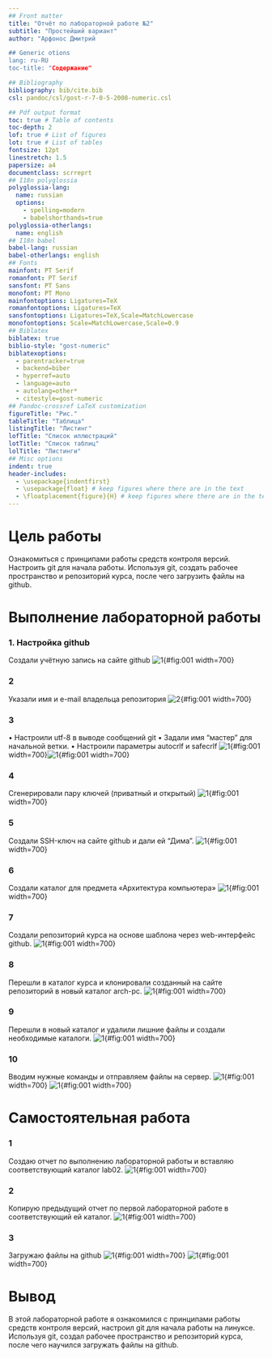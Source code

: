 ```yaml
---
## Front matter
title: "Отчёт по лабораторной работе №2"
subtitle: "Простейший вариант"
author: "Арфонос Дмитрий

## Generic otions
lang: ru-RU
toc-title: "Содержание"

## Bibliography
bibliography: bib/cite.bib
csl: pandoc/csl/gost-r-7-0-5-2008-numeric.csl

## Pdf output format
toc: true # Table of contents
toc-depth: 2
lof: true # List of figures
lot: true # List of tables
fontsize: 12pt
linestretch: 1.5
papersize: a4
documentclass: scrreprt
## I18n polyglossia
polyglossia-lang:
  name: russian
  options:
	- spelling=modern
	- babelshorthands=true
polyglossia-otherlangs:
  name: english
## I18n babel
babel-lang: russian
babel-otherlangs: english
## Fonts
mainfont: PT Serif
romanfont: PT Serif
sansfont: PT Sans
monofont: PT Mono
mainfontoptions: Ligatures=TeX
romanfontoptions: Ligatures=TeX
sansfontoptions: Ligatures=TeX,Scale=MatchLowercase
monofontoptions: Scale=MatchLowercase,Scale=0.9
## Biblatex
biblatex: true
biblio-style: "gost-numeric"
biblatexoptions:
  - parentracker=true
  - backend=biber
  - hyperref=auto
  - language=auto
  - autolang=other*
  - citestyle=gost-numeric
## Pandoc-crossref LaTeX customization
figureTitle: "Рис."
tableTitle: "Таблица"
listingTitle: "Листинг"
lofTitle: "Список иллюстраций"
lotTitle: "Список таблиц"
lolTitle: "Листинги"
## Misc options
indent: true
header-includes:
  - \usepackage{indentfirst}
  - \usepackage{float} # keep figures where there are in the text
  - \floatplacement{figure}{H} # keep figures where there are in the text
---
```


# Цель работы

Ознакомиться с принципами работы средств контроля версий. Настроить git для начала работы. Используя git, создать рабочее пространство и репозиторий курса, после чего загрузить файлы на github.

# Выполнение лабораторной работы

### 1. Настройка github
 Создали учётную запись на сайте github 
 ![1](image/1.png){#fig:001 width=700}
### 2
Указали имя и e-mail владельца репозитория
![2](image/2.png){#fig:001 width=700}
### 3
•	Настроили utf-8 в выводе сообщений git
•	Задали имя “мастер” для начальной ветки.
•	Настроили параметры autocrlf и safecrlf
![1](image/3.png){#fig:001 width=700}![1](image/1.png){#fig:001 width=700}
### 4
Сгенерировали пару ключей (приватный и открытый)
![1](image/4.png){#fig:001 width=700}
### 5
Создали  SSH-ключ на сайте github и дали ей “Дима”.
![1](image/5.png){#fig:001 width=700}
### 6
Создали каталог для предмета «Архитектура компьютера»
![1](image/6.png){#fig:001 width=700}
### 7
Создали репозиторий курса на основе шаблона через web-интерфейс github.
![1](image/7.png){#fig:001 width=700}
### 8
Перешли в каталог курса и клонировали созданный на сайте репозиторий в новый каталог arch-pc.
![1](image/8.png){#fig:001 width=700}
### 9 
Перешли  в новый каталог и удалили лишние файлы и создали необходимые каталоги.
![1](image/9.png){#fig:001 width=700}
### 10
Вводим нужные команды и отправляем файлы на сервер.
![1](image/10.png){#fig:001 width=700}
![1](image/11.png){#fig:001 width=700}

# Самостоятельная работа
### 1
Создаю отчет по выполнению лабораторной работы и вставляю соответствующий каталог  lab02.
![1](image/12.png){#fig:001 width=700}
### 2
Копирую предыдущий отчет по первой лабораторной работе в соответствующий ей каталог.
![1](image/13.png){#fig:001 width=700}
### 3
Загружаю файлы на github
![1](image/12.png){#fig:001 width=700}
![1](image/13.png){#fig:001 width=700}
# Вывод
В этой лабораторной работе я ознакомился с принципами работы средств контроля версий, настроил git для начала работы на линуксе. Используя git, создал рабочее пространство и репозиторий курса, после чего научился загружать файлы на github.
